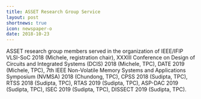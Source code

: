 ```yaml
---
title: ASSET Research Group Service
layout: post
shortnews: true
icon: newspaper-o
date: 2018-10-23
---
```

<p style="text-align:justify">

ASSET research group members served in the organization of IEEE/IFIP VLSI-SoC 2018 
(Michele, registration chair), XXXIII Conference on Design of Circuits and Integrated 
Systems (DCIS) 2018 (Michele, TPC), DATE 2019 (Michele, TPC), 7th IEEE Non-Volatile 
Memory Systems and Applications Symposium (NVMSA) 2018 (Chundong, TPC), 
CPSS 2018 (Sudipta, TPC), RTSS 2018 (Sudipta, TPC), RTAS 2019 (Sudipta, TPC), 
ASP-DAC 2019 (Sudipta, TPC), ISEC 2019 (Sudipta, TPC), DISSECT 2019 (Sudipta, TPC).  

</p> 
